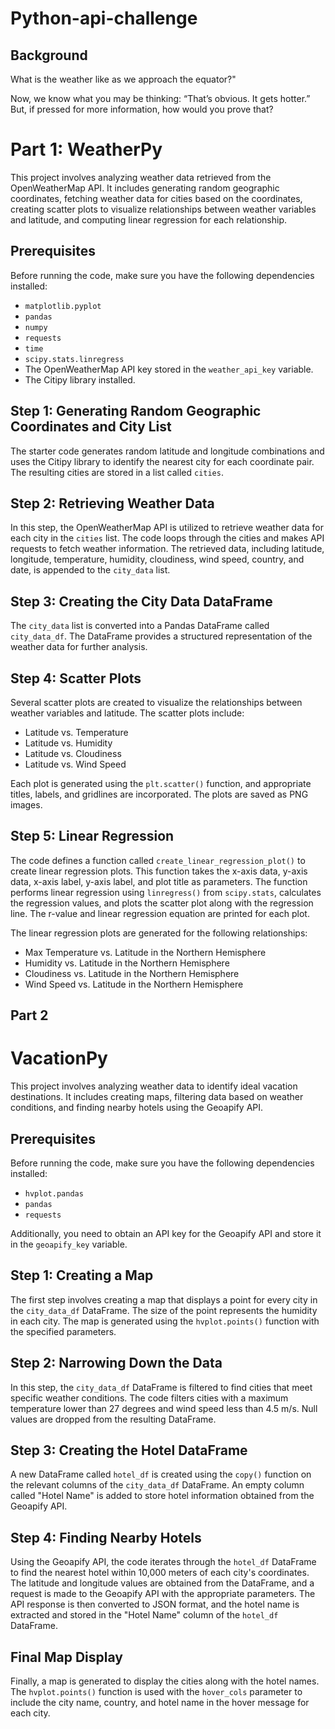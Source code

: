 # Python-api-challenge

## Background
What is the weather like as we approach the equator?"

Now, we know what you may be thinking: “That’s obvious. It gets hotter.” But, if pressed for more information, how would you prove that?

# Part 1: WeatherPy

This project involves analyzing weather data retrieved from the OpenWeatherMap API. It includes generating random geographic coordinates, fetching weather data for cities based on the coordinates, creating scatter plots to visualize relationships between weather variables and latitude, and computing linear regression for each relationship.

## Prerequisites

Before running the code, make sure you have the following dependencies installed:

- `matplotlib.pyplot`
- `pandas`
- `numpy`
- `requests`
- `time`
- `scipy.stats.linregress`
- The OpenWeatherMap API key stored in the `weather_api_key` variable.
- The Citipy library installed.

## Step 1: Generating Random Geographic Coordinates and City List

The starter code generates random latitude and longitude combinations and uses the Citipy library to identify the nearest city for each coordinate pair. The resulting cities are stored in a list called `cities`.

## Step 2: Retrieving Weather Data

In this step, the OpenWeatherMap API is utilized to retrieve weather data for each city in the `cities` list. The code loops through the cities and makes API requests to fetch weather information. The retrieved data, including latitude, longitude, temperature, humidity, cloudiness, wind speed, country, and date, is appended to the `city_data` list.

## Step 3: Creating the City Data DataFrame

The `city_data` list is converted into a Pandas DataFrame called `city_data_df`. The DataFrame provides a structured representation of the weather data for further analysis.

## Step 4: Scatter Plots

Several scatter plots are created to visualize the relationships between weather variables and latitude. The scatter plots include:

- Latitude vs. Temperature
- Latitude vs. Humidity
- Latitude vs. Cloudiness
- Latitude vs. Wind Speed

Each plot is generated using the `plt.scatter()` function, and appropriate titles, labels, and gridlines are incorporated. The plots are saved as PNG images.

## Step 5: Linear Regression

The code defines a function called `create_linear_regression_plot()` to create linear regression plots. This function takes the x-axis data, y-axis data, x-axis label, y-axis label, and plot title as parameters. The function performs linear regression using `linregress()` from `scipy.stats`, calculates the regression values, and plots the scatter plot along with the regression line. The r-value and linear regression equation are printed for each plot.

The linear regression plots are generated for the following relationships:

- Max Temperature vs. Latitude in the Northern Hemisphere
- Humidity vs. Latitude in the Northern Hemisphere
- Cloudiness vs. Latitude in the Northern Hemisphere
- Wind Speed vs. Latitude in the Northern Hemisphere

## Part 2


# VacationPy

This project involves analyzing weather data to identify ideal vacation destinations. It includes creating maps, filtering data based on weather conditions, and finding nearby hotels using the Geoapify API.

## Prerequisites

Before running the code, make sure you have the following dependencies installed:

- `hvplot.pandas`
- `pandas`
- `requests`

Additionally, you need to obtain an API key for the Geoapify API and store it in the `geoapify_key` variable.

## Step 1: Creating a Map

The first step involves creating a map that displays a point for every city in the `city_data_df` DataFrame. The size of the point represents the humidity in each city. The map is generated using the `hvplot.points()` function with the specified parameters.

## Step 2: Narrowing Down the Data

In this step, the `city_data_df` DataFrame is filtered to find cities that meet specific weather conditions. The code filters cities with a maximum temperature lower than 27 degrees and wind speed less than 4.5 m/s. Null values are dropped from the resulting DataFrame.

## Step 3: Creating the Hotel DataFrame

A new DataFrame called `hotel_df` is created using the `copy()` function on the relevant columns of the `city_data_df` DataFrame. An empty column called "Hotel Name" is added to store hotel information obtained from the Geoapify API.

## Step 4: Finding Nearby Hotels

Using the Geoapify API, the code iterates through the `hotel_df` DataFrame to find the nearest hotel within 10,000 meters of each city's coordinates. The latitude and longitude values are obtained from the DataFrame, and a request is made to the Geoapify API with the appropriate parameters. The API response is then converted to JSON format, and the hotel name is extracted and stored in the "Hotel Name" column of the `hotel_df` DataFrame.

## Final Map Display

Finally, a map is generated to display the cities along with the hotel names. The `hvplot.points()` function is used with the `hover_cols` parameter to include the city name, country, and hotel name in the hover message for each city.

